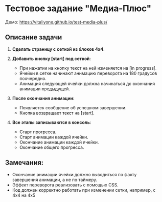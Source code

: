 # Тестовое задание "Медиа-Плюс"

Демо: https://vitaliyone.github.io/test-media-plus/

## Описание задачи
1. **Сделать страницу с сеткой из блоков 4x4**.
   
2. **Добавить кнопку [start] под сеткой**:
   - При нажатии на кнопку текст на ней изменяется на [in progress].
   - Ячейки в сетке начинают анимацию переворота на 180 градусов поочередно.
   - Анимация следующей ячейки должна начинаться до окончания анимации предыдущей.

3. **После окончания анимации**:
   - Появляется сообщение об успешном завершении.
   - Кнопка возвращает текст на [start].

4. **Все этапы записываются в консоль**:
   - Старт прогресса.
   - Старт анимации каждой ячейки.
   - Окончание анимации каждой ячейки.
   - Окончание общего прогресса.

## Замечания:
- Окончание анимации ячейки должно выводиться по факту завершения анимации, а не по таймеру.
- Эффект переворота реализовать с помощью CSS.
- Код должен корректно работать при изменении сетки, например, с 4x4 на 4x5
